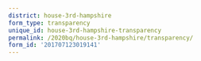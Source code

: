 ```yaml
---
district: house-3rd-hampshire
form_type: transparency
unique_id: house-3rd-hampshire-transparency
permalink: /2020bq/house-3rd-hampshire/transparency/
form_id: '201707123019141'
---
```

